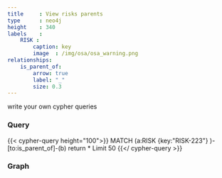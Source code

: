 ```yaml
---
title     : View risks parents
type      : neo4j
height    : 340
labels    :
    RISK :
        caption: key
        image  : /img/osa/osa_warning.png
relationships:
    is_parent_of:
        arrow: true
        label: "_"
        size: 0.3
---
```


write your own cypher queries

### Query
{{< cypher-query height="100">}}
MATCH (a:RISK {key:"RISK-223"} )-[to:is_parent_of]-(b)
return *
Limit 50
{{</ cypher-query >}}

### Graph